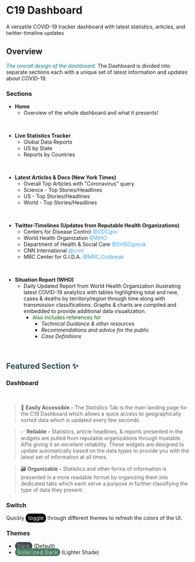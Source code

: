 # C19 Dashboard
A versatile COVID-19 tracker dashboard with latest statistics, articles, and twitter-timeline updates

## Overview
<span style="color: teal"> *The overall design of the dashboard.* </span>The Dashboard is divided into separate sections each with a unique set of latest information and updates about COVID-19.

### Sections

- **Home**
    - Overview of the whole dashboard and what it presents!
<br/>

- **Live Statistics Tracker**
    - Global Data Reports
    - US by State
    - Reports by Countries
<br/>

- **Latest Articles & Docs (New York Times)**
    - Overall Top Articles with "Coronavirus" query
    - Science - Top Stories/Headlines
    - US - Top Stories/Headlines
    - World - Top Stories/Headlines
<br/>

- **Twitter-Timelines (Updates from Reputable Health Organizations)**
    - Centers for Disease Control <span style="color:#38A1F3"> @CDCgov </span>
    - World Health Organization <span style="color:#38A1F3"> @WHO </span>
    - Department of Health & Social Care <span style="color:#38A1F3"> @DHSCgovuk </span>
    - CNN International <span style="color:#38A1F3"> @cnni </span>
    - MRC Center for G.I.D.A. <span style="color:#38A1F3"> @MRC_Outbreak </span>
<br/>

- **Situation Report (WHO)**
    - Daily Updated Report from World Health Organization illustrating latest COVID-19 analytics with tables highlighting total and new, cases & deaths by territory/region through time along with transmission classifications. Graphs & charts are compiled and embedded to provide additional data visualization.
        - <span style="color:darkgreen"> Also includes references for </span>
            - *Technical Guidance & other resources*
            - *Recommendations and advice for the public*
            - *Case Definitions*
<br/>

## <span style="color:DarkSlateGrey"> Featured Section :sparkles: </span>

### Dashboard
<br/>

> :open_file_folder: **Easily Accessible  -**  The Statistics Tab is the main landing page for the C19 Dashboard which allows a quick access to geographically sorted data which is updated every few seconds. 

> :white_check_mark: **Reliable  -**  Statistics, article headlines, & reports presented in the widgets are pulled from reputable organizations through trustable APIs giving it an excellent reliability. These widgets are designed to update automatically based on the data types to provide you with the latest set of information at all times.

> :card_file_box: **Organizable  -**  Statistics and other forms of information is presented in a more readable format by organizing them into dedicated tabs which each serve a purpose in further classifying the type of data they present.

### Switch 
Quickly <span style="background-color:black;color:white;padding: 3px 2px 4px 7px; margin-right:4px;border-radius: 10px;"> toggle </span> through different themes to refresh the colors of the UI.

### Themes
- <span style="background-color: rgb(63,73,80);color:rgb(148,182,154);letter-spacing:1px;padding:2px 1px 2px 6px;border-radius:10px;margin-right:4px"> Dark </span> (Default)
- <span style="background-color: rgb(77,125,107);color:rgb(194,230,185);letter-spacing:1px;padding:2px 1px 2px 6px;border-radius:10px;margin-right:4px;"> Solarized Dark </span> (Lighter Shade)


